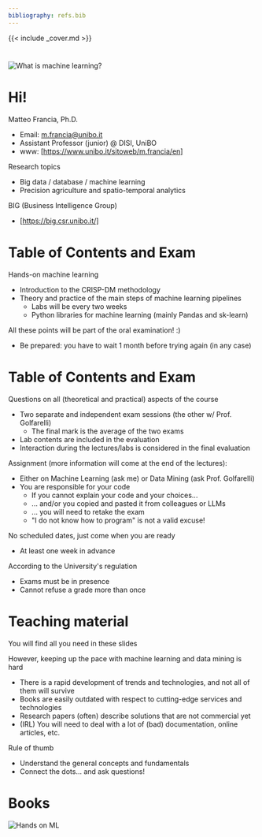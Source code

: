 ```yaml
---
bibliography: refs.bib
---
```


{{< include _cover.md >}}

#

![What is machine learning?](https://imgs.xkcd.com/comics/machine_learning.png)

# Hi!

Matteo Francia, Ph.D.

- Email: m.francia@unibo.it
- Assistant Professor (junior) @ DISI, UniBO
- www: [https://www.unibo.it/sitoweb/m.francia/en]

Research topics

- Big data / database / machine learning
- Precision agriculture and spatio-temporal analytics

BIG (Business Intelligence Group)

- [https://big.csr.unibo.it/]

# Table of Contents and Exam

Hands-on machine learning

- Introduction to the CRISP-DM methodology
- Theory and practice of the main steps of machine learning pipelines
    - Labs will be every two weeks
    - Python libraries for machine learning (mainly Pandas and sk-learn)

All these points will be part of the oral examination! :)

- Be prepared: you have to wait 1 month before trying again (in any case)

# Table of Contents and Exam

Questions on all (theoretical and practical) aspects of the course

- Two separate and independent exam sessions (the other w/ Prof. Golfarelli)
    - The final mark is the average of the two exams
- Lab contents are included in the evaluation
- Interaction during the lectures/labs is considered in the final evaluation

Assignment (more information will come at the end of the lectures):

- Either on Machine Learning (ask me) or Data Mining (ask Prof. Golfarelli)
- You are responsible for your code
    - If you cannot explain your code and your choices...
    - ... and/or you copied and pasted it from colleagues or LLMs
    - ... you will need to retake the exam
    - "I do not know how to program" is not a valid excuse!

No scheduled dates, just come when you are ready

- At least one week in advance

According to the University's regulation

- Exams must be in presence
- Cannot refuse a grade more than once

# Teaching material

You will find all you need in these slides

However, keeping up the pace with machine learning and data mining is hard

- There is a rapid development of trends and technologies, and not all of them will survive
- Books are easily outdated with respect to cutting-edge services and technologies
- Research papers (often) describe solutions that are not commercial yet
- (IRL) You will need to deal with a lot of (bad) documentation, online articles, etc.

Rule of thumb

- Understand the general concepts and fundamentals
- Connect the dots... and ask questions!

# Books

![Hands on ML](https://learning.oreilly.com/library/cover/9781492032632/250w/)